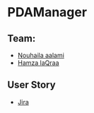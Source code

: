 # PDAManager

 ## Team:

*  [Nouhaila aalami](https://github.com/nouha286)
*  [Hamza laQraa](https://github.com/Hamzacos)

## User Story

* [Jira](https://badreddine12.atlassian.net/jira/software/projects/POLE/boards/6)
